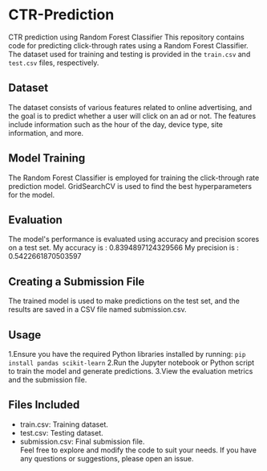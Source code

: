 # CTR-Prediction
CTR prediction using Random Forest Classifier
This repository contains code for predicting click-through rates using a Random Forest Classifier. The dataset used for training and testing is provided in the `train.csv` and `test.csv` files, respectively.
## Dataset
The dataset consists of various features related to online advertising, and the goal is to predict whether a user will click on an ad or not. The features include information such as the hour of the day, device type, site information, and more.
## Model Training
The Random Forest Classifier is employed for training the click-through rate prediction model. GridSearchCV is used to find the best hyperparameters for the model.
## Evaluation
The model's performance is evaluated using accuracy and precision scores on a test set.
My accuracy  is : 0.8394897124329566
My precision is : 0.5422661870503597
## Creating a Submission File
The trained model is used to make predictions on the test set, and the results are saved in a CSV file named submission.csv.
## Usage
1.Ensure you have the required Python libraries installed by running:
```pip install pandas scikit-learn```
2.Run the Jupyter notebook or Python script to train the model and generate predictions.
3.View the evaluation metrics and the submission file.
##  Files Included
- train.csv: Training dataset.
- test.csv: Testing dataset.
- submission.csv: Final submission file.  
Feel free to explore and modify the code to suit your needs. If you have any questions or suggestions, please open an issue.
